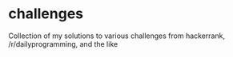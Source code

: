 # challenges
Collection of my solutions to various challenges from hackerrank, /r/dailyprogramming, and the like
